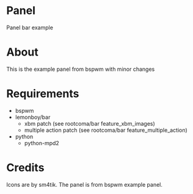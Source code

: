 Panel
=====

Panel bar example

# About
This is the example panel from bspwm with minor changes

# Requirements
- bspwm
- lemonboy/bar
  - xbm patch (see rootcoma/bar feature_xbm_images)
  - multiple action patch (see rootcoma/bar feature_multiple_action)
- python
  - python-mpd2

# Credits
Icons are by sm4tik. The panel is from bspwm example panel.